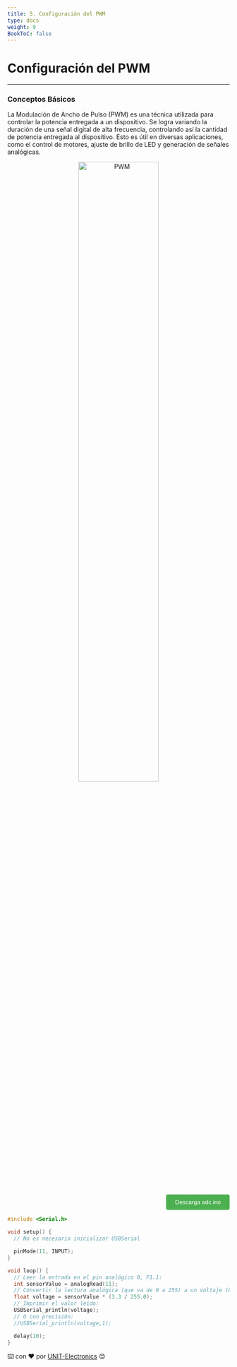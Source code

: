 ```yaml
---
title: 5. Configuración del PWM
type: docs
weight: 9
BookToC: false
---
```


# Configuración del PWM 
---


### Conceptos Básicos

La Modulación de Ancho de Pulso (PWM) es una técnica utilizada para controlar la potencia entregada a un dispositivo. Se logra variando la duración de una señal digital de alta frecuencia, controlando así la cantidad de potencia entregada al dispositivo. Esto es útil en diversas aplicaciones, como el control de motores, ajuste de brillo de LED y generación de señales analógicas.

<div style="text-align: center;">
  <img src="/docs/5-Controlador_pwm/images/led.png" style="width: 60%;" alt="PWM" />
</div>



<div style="text-align: right;">
    <a href="/docs/8-Entradas_analogicas/code/adc.ino" download="adc.ino">
        <button style="background-color: #4CAF50; color: white; padding: 10px 20px; border: none; border-radius: 4px; cursor: pointer;">
            Descarga adc.ino 
        </button>
    </a>
</div>

```c
#include <Serial.h>

void setup() {
  // No es necesario inicializar USBSerial

  pinMode(11, INPUT);
}

void loop() {
  // Leer la entrada en el pin analógico 0, P1.1:
  int sensorValue = analogRead(11);
  // Convertir la lectura analógica (que va de 0 a 255) a un voltaje (0 a 3.3V):
  float voltage = sensorValue * (3.3 / 255.0);
  // Imprimir el valor leído:
  USBSerial_println(voltage);
  // O con precisión:
  //USBSerial_println(voltage,1);

  delay(10);
}
```
⌨️ con ❤️ por [UNIT-Electronics](https://github.com/UNIT-Electronics) 😊
 
